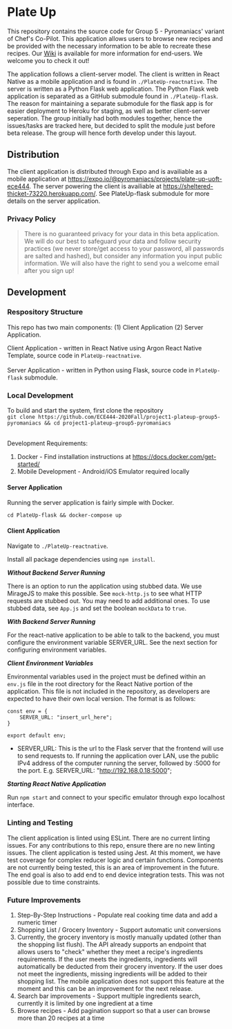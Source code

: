 # Plate Up

This repository contains the source code for Group 5 - Pyromaniacs' variant of Chef's Co-Pilot. This application allows users to browse new recipes and be provided with the necessary information to be able to recreate these recipes. Our [Wiki](https://github.com/ECE444-2020Fall/project1-plateup-group5-pyromaniacs/wiki) is available for more information for end-users. We welcome you to check it out!

The application follows a client-server model. The client is written in React Native as a mobile application and is found in `./PlateUp-reactnative`. The server is written as a Python Flask web application. The Python Flask web application is separated as a GitHub submodule found in `./PlateUp-flask`. The reason for maintaining a separate submodule for the flask app is for easier deployment to Heroku for staging, as well as better client-server seperation. The group initially had both modules together, hence the issues/tasks are tracked here, but decided to split the module just before beta release. The group will hence forth develop under this layout. 

## Distribution

The client application is distributed through Expo and is availiable as a mobile application at https://expo.io/@pyromaniacs/projects/plate-up-uoft-ece444. The server powering the client is availiable at https://sheltered-thicket-73220.herokuapp.com/. See PlateUp-flask submodule for more details on the server application.

### Privacy Policy	

> There is no guaranteed privacy for your data in this beta application. We will do our best to safeguard your data and follow security practices (we never store/get access to your password, all passwords are salted and hashed), but consider any information you input public information. We will also have the right to send you a welcome email after you sign up!

## Development

### Respository Structure

This repo has two main components: (1) Client Application (2) Server Application.

Client Application - written in React Native using Argon React Native Template, source code in `PlateUp-reactnative`. <br><br>
Server Application - written in Python using Flask, source code in `PlateUp-flask` submodule.

### Local Development

To build and start the system, first clone the repository <br>
`git clone https://github.com/ECE444-2020Fall/project1-plateup-group5-pyromaniacs && cd project1-plateup-group5-pyromaniacs`<br><br>

Development Requirements:

1. Docker - Find installation instructions at https://docs.docker.com/get-started/ <br>
2. Mobile Development - Android/iOS Emulator required locally

#### Server Application

Running the server application is fairly simple with Docker.

`cd PlateUp-flask && docker-compose up`

#### Client Application

Navigate to `./PlateUp-reactnative`.

Install all package dependencies using `npm install`.

**_Without Backend Server Running_**

There is an option to run the application using stubbed data. We use MirageJS to make this possible. See `mock-http.js` to see what HTTP requests are stubbed out. You may need to add additional ones. To use stubbed data, see `App.js` and set the boolean `mockData` to `true`.

**_With Backend Server Running_**

For the react-native application to be able to talk to the backend, you must configure the environment variable SERVER_URL. See the next section for configuring environment variables.

**_Client Environment Variables_**

Environmental variables used in the project must be defined within an `env.js` file in the root directory for the React
Native portion of the application. This file is not included in the repository, as developers are expected to have their
own local version. The format is as follows:

```
const env = {
    SERVER_URL: "insert_url_here";
}

export default env;
```

- SERVER_URL: This is the url to the Flask server that the frontend will use to send requests to. If running the application
  over LAN, use the public IPv4 address of the computer running the server, followed by :5000 for the port. E.g.
  SERVER_URL: "http://192.168.0.18:5000";

**_Starting React Native Application_**

Run `npm start` and connect to your specific emulator through expo localhost interface.

### Linting and Testing

The client application is linted using ESLint. There are no current linting issues. For any contributions to this repo, ensure there are no new linting issues. The client application is tested using Jest. At this moment, we have test coverage for complex reducer logic and certain functions. Components are not currently being tested, this is an area of improvement in the future. The end goal is also to add end to end device integration tests. This was not possible due to time constraints.

### Future Improvements

1. Step-By-Step Instructions - Populate real cooking time data and add a numeric timer
2. Shopping List / Grocery Inventory - Support automatic unit conversions
3. Currently, the grocery inventory is mostly manually updated (other than the shopping list flush). The API already supports an endpoint that allows users to "check" whether they meet a recipe's ingredients requirements. If the user meets the ingredients, ingredients will automatically be deducted from their grocery inventory. If the user does not meet the ingredients, missing ingredients will be added to their shopping list. The mobile application does not support this feature at the moment and this can be an improvement for the next release.
4. Search bar improvements - Support multiple ingredients search, currently it is limited by one ingredient at a time
5. Browse recipes - Add pagination support so that a user can browse more than 20 recipes at a time
